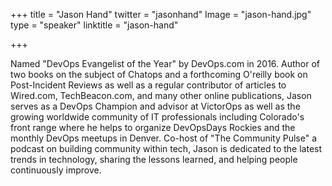 +++
title = "Jason Hand"
twitter = "jasonhand"
Image = "jason-hand.jpg"
type = "speaker"
linktitle = "jason-hand"

+++

Named "DevOps Evangelist of the Year" by DevOps.com in 2016. Author of two books on the subject of Chatops and a forthcoming O'reilly book on Post-Incident Reviews as well as a regular contributor of articles to Wired.com, TechBeacon.com, and many other online publications, Jason serves as a DevOps Champion and advisor at VictorOps as well as the growing worldwide community of IT professionals including Colorado's front range where he helps to organize DevOpsDays Rockies and the monthly DevOps meetups in Denver. Co-host of "The Community Pulse" a podcast on building community within tech, Jason is dedicated to the latest trends in technology, sharing the lessons learned, and helping people continuously improve.

